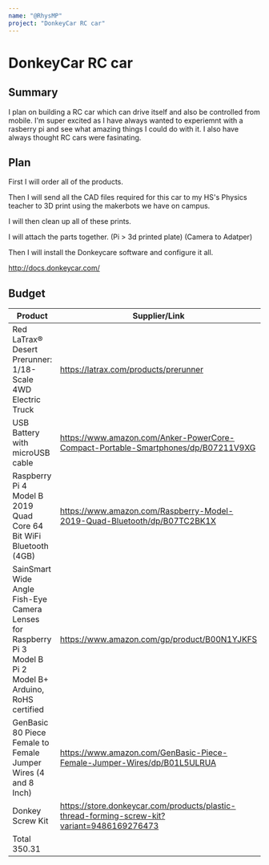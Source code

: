 ```yaml
---
name: "@RhysMP"
project: "DonkeyCar RC car"
---
```


# DonkeyCar RC car

## Summary

I plan on building a RC car which can  drive itself and also be controlled from mobile. I'm super excited as I have always wanted to experiemnt with a rasberry pi and see what amazing things I could do with it. I also have always thought RC cars were fasinating. 

## Plan

First I will order all of the products. 

Then I will send all the CAD files required for this car to my HS's Physics teacher to 3D print using the makerbots we have on campus.

I will then clean up all of these prints.

I will attach the parts together. (Pi > 3d printed plate) (Camera to Adatper)

Then I will install the Donkeycare software and configure it all.

http://docs.donkeycar.com/


## Budget

| Product         | Supplier/Link                         | Cost   |
| --------------- | ------------------------------------- | ------ |
| Red LaTrax® Desert Prerunner: 1/18-Scale 4WD Electric Truck       | https://latrax.com/products/prerunner | 142.30 (Includes tax) |
| USB Battery with microUSB cable | https://www.amazon.com/Anker-PowerCore-Compact-Portable-Smartphones/dp/B07211V9XG | ~~36.95~~ 0 already owned|
| Raspberry Pi 4 Model B 2019 Quad Core 64 Bit WiFi Bluetooth (4GB) | https://www.amazon.com/Raspberry-Model-2019-Quad-Bluetooth/dp/B07TC2BK1X | 174.08 (Includes tax)
| SainSmart Wide Angle Fish-Eye Camera Lenses for Raspberry Pi 3 Model B Pi 2 Model B+ Arduino, RoHS certified | https://www.amazon.com/gp/product/B00N1YJKFS | 24.08 
| GenBasic 80 Piece Female to Female Jumper Wires (4 and 8 Inch)  | https://www.amazon.com/GenBasic-Piece-Female-Jumper-Wires/dp/B01L5ULRUA | 6.49
| Donkey Screw Kit | https://store.donkeycar.com/products/plastic-thread-forming-screw-kit?variant=9486169276473 | 5.36
| Total    350.31     
